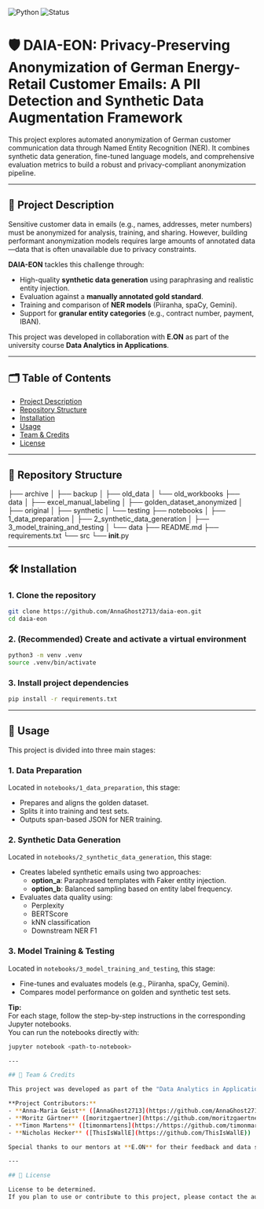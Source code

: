 ![Python](https://img.shields.io/badge/python-3.9%2B-blue.svg)
![Status](https://img.shields.io/badge/status-research-brightgreen)

# 🛡️ DAIA-EON: Privacy-Preserving Anonymization of German Energy-Retail Customer Emails: A PII Detection and Synthetic Data Augmentation Framework

This project explores automated anonymization of German customer communication data through Named Entity Recognition (NER). It combines synthetic data generation, fine-tuned language models, and comprehensive evaluation metrics to build a robust and privacy-compliant anonymization pipeline.

---

## 📘 Project Description

Sensitive customer data in emails (e.g., names, addresses, meter numbers) must be anonymized for analysis, training, and sharing. However, building performant anonymization models requires large amounts of annotated data—data that is often unavailable due to privacy constraints.

**DAIA-EON** tackles this challenge through:
- High-quality **synthetic data generation** using paraphrasing and realistic entity injection.
- Evaluation against a **manually annotated gold standard**.
- Training and comparison of **NER models** (Piiranha, spaCy, Gemini).
- Support for **granular entity categories** (e.g., contract number, payment, IBAN).

This project was developed in collaboration with **E.ON** as part of the university course **Data Analytics in Applications**.

---

## 🗂️ Table of Contents

- [Project Description](#project-description)
- [Repository Structure](#repository-structure)
- [Installation](#installation)
- [Usage](#usage)
- [Team & Credits](#team--credits)
- [License](#license)

---

## 📂 Repository Structure

├── archive
│   ├── backup
│   ├── old_data
│   └── old_workbooks
├── data
│   ├── excel_manual_labeling
│   ├── golden_dataset_anonymized
│   ├── original
│   ├── synthetic
│   └── testing
├── notebooks
│   ├── 1_data_preparation
│   ├── 2_synthetic_data_generation
│   ├── 3_model_training_and_testing
│   └── data
├── README.md
├── requirements.txt
└── src
    └── __init__.py

---

## 🛠️ Installation

### 1. Clone the repository

```bash
git clone https://github.com/AnnaGhost2713/daia-eon.git
cd daia-eon
```

### 2. (Recommended) Create and activate a virtual environment
```bash
python3 -m venv .venv
source .venv/bin/activate
```

### 3. Install project dependencies
```bash
pip install -r requirements.txt
```

---

## 🚀 Usage

This project is divided into three main stages:

### 1. Data Preparation

Located in `notebooks/1_data_preparation`, this stage:

- Prepares and aligns the golden dataset.
- Splits it into training and test sets.
- Outputs span-based JSON for NER training.

### 2. Synthetic Data Generation

Located in `notebooks/2_synthetic_data_generation`, this stage:

- Creates labeled synthetic emails using two approaches:
  - **option_a**: Paraphrased templates with Faker entity injection.
  - **option_b**: Balanced sampling based on entity label frequency.
- Evaluates data quality using:
  - Perplexity
  - BERTScore
  - kNN classification
  - Downstream NER F1

### 3. Model Training & Testing

Located in `notebooks/3_model_training_and_testing`, this stage:

- Fine-tunes and evaluates models (e.g., Piiranha, spaCy, Gemini).
- Compares model performance on golden and synthetic test sets.


**Tip:**  
For each stage, follow the step-by-step instructions in the corresponding Jupyter notebooks.  
You can run the notebooks directly with:

```bash
jupyter notebook <path-to-notebook>

---

## 👥 Team & Credits

This project was developed as part of the "Data Analytics in Applications" course in collaboration with **E.ON**.

**Project Contributors:**
- **Anna-Maria Geist** ([AnnaGhost2713](https://github.com/AnnaGhost2713)) 
- **Moritz Gärtner** ([moritzgaertner](https://github.com/moritzgaertner)) 
- **Timon Martens** ([timonmartens](https://https://github.com/timonmartens)) 
- **Nicholas Hecker** ([ThisIsWallE](https://github.com/ThisIsWallE)) 

Special thanks to our mentors at **E.ON** for their feedback and data support.

---

## 📄 License

License to be determined.  
If you plan to use or contribute to this project, please contact the authors for permissions or clarifications.

